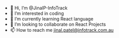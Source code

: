 - 👋 Hi, I’m @JinalP-InfoTrack
- 👀 I’m interested in coding
- 🌱 I’m currently learning React language
- 💞️ I’m looking to collaborate on React Projects
- 📫 How to reach me jinal.patel@infotrack.com.au

<!---
JinalP-InfoTrack/JinalP-InfoTrack is a ✨ special ✨ repository because its `README.md` (this file) appears on your GitHub profile.
You can click the Preview link to take a look at your changes.
--->
